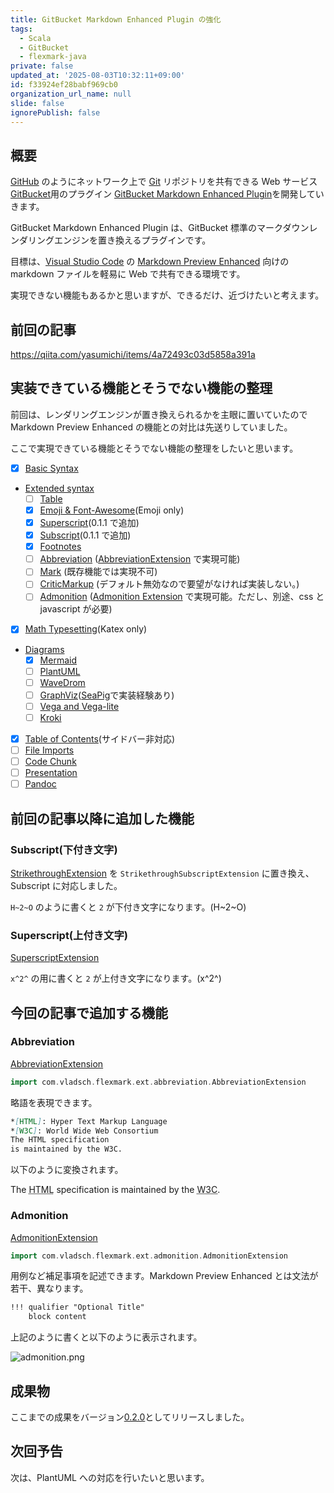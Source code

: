 ```yaml
---
title: GitBucket Markdown Enhanced Plugin の強化
tags:
  - Scala
  - GitBucket
  - flexmark-java
private: false
updated_at: '2025-08-03T10:32:11+09:00'
id: f33924ef28babf969cb0
organization_url_name: null
slide: false
ignorePublish: false
---
```


## 概要

[GitHub](https://github.com/) のようにネットワーク上で [Git](https://git-scm.com/) リポジトリを共有できる Web サービス [GitBucket](https://gitbucket.github.io/)用のプラグイン [GitBucket Markdown Enhanced Plugin](https://github.com/yasumichi/gitbucket-markdown-enhanced)を開発していきます。

GitBucket Markdown Enhanced Plugin は、GitBucket 標準のマークダウンレンダリングエンジンを置き換えるプラグインです。

目標は、[Visual Studio Code](https://code.visualstudio.com/) の [Markdown Preview Enhanced](https://shd101wyy.github.io/markdown-preview-enhanced/#/) 向けの markdown ファイルを軽易に Web で共有できる環境です。

実現できない機能もあるかと思いますが、できるだけ、近づけたいと考えます。

## 前回の記事

https://qiita.com/yasumichi/items/4a72493c03d5858a391a

## 実装できている機能とそうでない機能の整理

前回は、レンダリングエンジンが置き換えられるかを主眼に置いていたので Markdown Preview Enhanced の機能との対比は先送りしていました。

ここで実現できている機能とそうでない機能の整理をしたいと思います。

- [x] [Basic Syntax](https://shd101wyy.github.io/markdown-preview-enhanced/#/markdown-basics?id=syntax-guide)
- [Extended syntax](https://shd101wyy.github.io/markdown-preview-enhanced/#/markdown-basics?id=extended-syntax)
  - [ ] [Table](https://shd101wyy.github.io/markdown-preview-enhanced/#/markdown-basics?id=table)
  - [x] [Emoji & Font-Awesome](https://shd101wyy.github.io/markdown-preview-enhanced/#/markdown-basics?id=emoji-amp-font-awesome)(Emoji only)
  - [x] [Superscript](https://shd101wyy.github.io/markdown-preview-enhanced/#/markdown-basics?id=superscript)(0.1.1 で追加)
  - [x] [Subscript](https://shd101wyy.github.io/markdown-preview-enhanced/#/markdown-basics?id=subscript)(0.1.1 で追加)
  - [x] [Footnotes](https://shd101wyy.github.io/markdown-preview-enhanced/#/markdown-basics?id=footnotes)
  - [ ] [Abbreviation](https://shd101wyy.github.io/markdown-preview-enhanced/#/markdown-basics?id=abbreviation) ([AbbreviationExtension](https://github.com/vsch/flexmark-java/wiki/Extensions#abbreviationl) で実現可能)
  - [ ] [Mark](https://shd101wyy.github.io/markdown-preview-enhanced/#/markdown-basics?id=mark) (既存機能では実現不可)
  - [ ] [CriticMarkup](https://shd101wyy.github.io/markdown-preview-enhanced/#/markdown-basics?id=criticmarkup) (デフォルト無効なので要望がなければ実装しない。)
  - [ ] [Admonition](https://shd101wyy.github.io/markdown-preview-enhanced/#/markdown-basics?id=admonition) ([Admonition Extension](https://github.com/vsch/flexmark-java/wiki/Admonition-Extension) で実現可能。ただし、別途、css と javascript が必要)
- [x] [Math Typesetting](https://shd101wyy.github.io/markdown-preview-enhanced/#/math)(Katex only)
- [Diagrams](https://shd101wyy.github.io/markdown-preview-enhanced/#/diagrams)
  - [x] [Mermaid](https://shd101wyy.github.io/markdown-preview-enhanced/#/diagrams?id=mermaid)
  - [ ] [PlantUML](https://shd101wyy.github.io/markdown-preview-enhanced/#/diagrams?id=plantuml)
  - [ ] [WaveDrom](https://shd101wyy.github.io/markdown-preview-enhanced/#/diagrams?id=wavedrom)
  - [ ] [GraphViz](https://shd101wyy.github.io/markdown-preview-enhanced/#/diagrams?id=graphviz)([SeaPig](https://github.com/yasumichi/seapig)で実装経験あり)
  - [ ] [Vega and Vega-lite](https://shd101wyy.github.io/markdown-preview-enhanced/#/diagrams?id=vega-and-vega-lite)
  - [ ] [Kroki](https://shd101wyy.github.io/markdown-preview-enhanced/#/diagrams?id=kroki)
- [x] [Table of Contents](https://shd101wyy.github.io/markdown-preview-enhanced/#/toc)(サイドバー非対応)
- [ ] [File Imports](https://shd101wyy.github.io/markdown-preview-enhanced/#/file-imports)
- [ ] [Code Chunk](https://shd101wyy.github.io/markdown-preview-enhanced/#/code-chunk)
- [ ] [Presentation](https://shd101wyy.github.io/markdown-preview-enhanced/#/presentation)
- [ ] [Pandoc](https://shd101wyy.github.io/markdown-preview-enhanced/#/pandoc)

## 前回の記事以降に追加した機能

### Subscript(下付き文字)

[StrikethroughExtension](https://github.com/vsch/flexmark-java/wiki/Extensions#gfm-strikethroughsubscript) を `StrikethroughSubscriptExtension` に置き換え、Subscript に対応しました。

`H~2~O` のように書くと `2` が下付き文字になります。(H~2~O)

### Superscript(上付き文字)

[SuperscriptExtension](https://github.com/vsch/flexmark-java/wiki/Extensions#superscript)

`x^2^` の用に書くと `2` が上付き文字になります。(x^2^)

## 今回の記事で追加する機能

### Abbreviation

[AbbreviationExtension](https://github.com/vsch/flexmark-java/wiki/Extensions#abbreviation)

```scala
import com.vladsch.flexmark.ext.abbreviation.AbbreviationExtension
```

略語を表現できます。

```markdown
*[HTML]: Hyper Text Markup Language
*[W3C]: World Wide Web Consortium
The HTML specification
is maintained by the W3C.
```

以下のように変換されます。

<p>The <abbr title="Hyper Text Markup Language">HTML</abbr> specification
is maintained by the <abbr title="World Wide Web Consortium">W3C</abbr>.</p>

### Admonition

[AdmonitionExtension](https://github.com/vsch/flexmark-java/wiki/Extensions#admonition)

```scala
import com.vladsch.flexmark.ext.admonition.AdmonitionExtension
```

用例など補足事項を記述できます。Markdown Preview Enhanced とは文法が若干、異なります。

```markdown
!!! qualifier "Optional Title"
    block content 
```

上記のように書くと以下のように表示されます。

![admonition.png](https://qiita-image-store.s3.ap-northeast-1.amazonaws.com/0/36738/62c7fb8e-0d77-4497-9a80-9a5458bb6572.png)

## 成果物

ここまでの成果をバージョン[0.2.0](https://github.com/yasumichi/gitbucket-markdown-enhanced/releases/tag/0.2.0)としてリリースしました。

## 次回予告

次は、PlantUML への対応を行いたいと思います。
